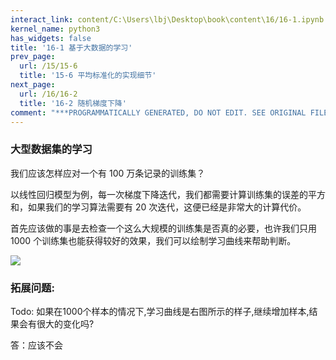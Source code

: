 ```yaml
---
interact_link: content/C:\Users\lbj\Desktop\book\content\16/16-1.ipynb
kernel_name: python3
has_widgets: false
title: '16-1 基于大数据的学习'
prev_page:
  url: /15/15-6
  title: '15-6 平均标准化的实现细节'
next_page:
  url: /16/16-2
  title: '16-2 随机梯度下降'
comment: "***PROGRAMMATICALLY GENERATED, DO NOT EDIT. SEE ORIGINAL FILES IN /content***"
---
```


### 大型数据集的学习

我们应该怎样应对一个有 100 万条记录的训练集？ 

以线性回归模型为例，每一次梯度下降迭代，我们都需要计算训练集的误差的平方和，如果我们的学习算法需要有 20 次迭代，这便已经是非常大的计算代价。 

首先应该做的事是去检查一个这么大规模的训练集是否真的必要，也许我们只用 1000 个训练集也能获得较好的效果，我们可以绘制学习曲线来帮助判断。

![](https://i.loli.net/2018/12/02/5c0319a13257f.png)


### 拓展问题:

Todo: 如果在1000个样本的情况下,学习曲线是右图所示的样子,继续增加样本,结果会有很大的变化吗?

答：应该不会



